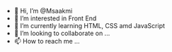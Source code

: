 - 👋 Hi, I’m @Msaakmi
- 👀 I’m interested in Front End
- 🌱 I’m currently learning HTML, CSS amd JavaScript
- 💞️ I’m looking to collaborate on ...
- 📫 How to reach me ...

<!---
Msaakmi/Msaakmi is a ✨ special ✨ repository because its `README.md` (this file) appears on your GitHub profile.
You can click the Preview link to take a look at your changes.
--->
